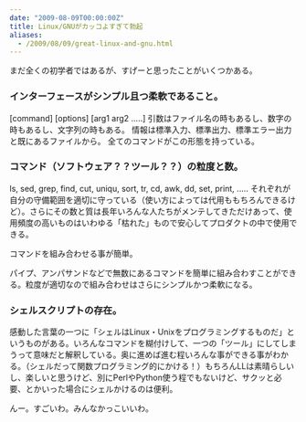 ```yaml
---
date: "2009-08-09T00:00:00Z"
title: Linux/GNUがカッコよすぎて勃起
aliases:
  - /2009/08/09/great-linux-and-gnu.html
---
```


まだ全くの初学者ではあるが、すげーと思ったことがいくつかある。

### インターフェースがシンプル且つ柔軟であること。

[command] [options] [arg1 arg2 .....]
引数はファイル名の時もあるし、数字の時もあるし、文字列の時もある。
情報は標準入力、標準出力、標準エラー出力と既にあるファイルから。
全てのコマンドがこの形態を持っている。

### コマンド（ソフトウェア？？ツール？？）の粒度と数。

ls, sed, grep, find, cut, uniqu, sort, tr, cd, awk, dd, set, print, .....
それぞれが自分の守備範囲を適切に守っている（使い方によっては代用ももちろんできるけど）。さらにその数と質は長年いろんな人たちがメンテしてきただけあって、使用頻度の高いものはいわゆる「枯れた」もので安心してプロダクトの中で使用できる。

コマンドを組み合わせる事が簡単。

パイプ、アンパサンドなどで無数にあるコマンドを簡単に組み合わすことができる。粒度が適切なので組み合わせはさらにシンプルかつ柔軟になる。

### シェルスクリプトの存在。

感動した言葉の一つに「シェルはLinux・Unixをプログラミングするものだ」というものがある。いろんなコマンドを糊付けして、一つの「ツール」にしてしまうって意味だと解釈している。奥に進めば進む程いろんな事ができる事がわかる。（シェルだって関数プログラミング的にかける！）もちろんLLは素晴らしいし、楽しいと思うけど、別にPerlやPython使う程でもないけど、サクッと必要、とかいった場合にシェルかけるのは便利。



んー。すごいわ。みんなかっこいいわ。
